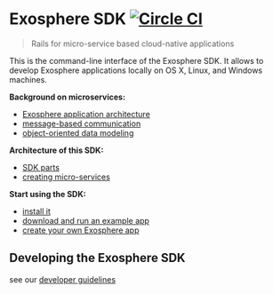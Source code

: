 # Exosphere SDK [![Circle CI](https://circleci.com/gh/Originate/exosphere-sdk.svg?style=shield&circle-token=fc8148ed828cc81e6ca44920672af8f773106795)](https://circleci.com/gh/Originate/exosphere-sdk)
> Rails for micro-service based cloud-native applications

This is the command-line interface of the Exosphere SDK.
It allows to develop Exosphere applications locally
on OS X, Linux, and Windows machines.

__Background on microservices:__
* [Exosphere application architecture](documentation/background/application-architecture.md)
* [message-based communication](documentation/background/communication.md)
* [object-oriented data modeling](documentation/background/data.md)

__Architecture of this SDK:__
* [SDK parts](documentation/architecture/sdk-parts.md)
* [creating micro-services](documentation/architecture/services.md)

__Start using the SDK:__
* [install it](documentation/install.md)
* [download and run an example app](documentation/example-apps.md)
* [create your own Exosphere app](documentation/scaffolding.md)


## Developing the Exosphere SDK

see our [developer guidelines](CONTRIBUTING.md)
